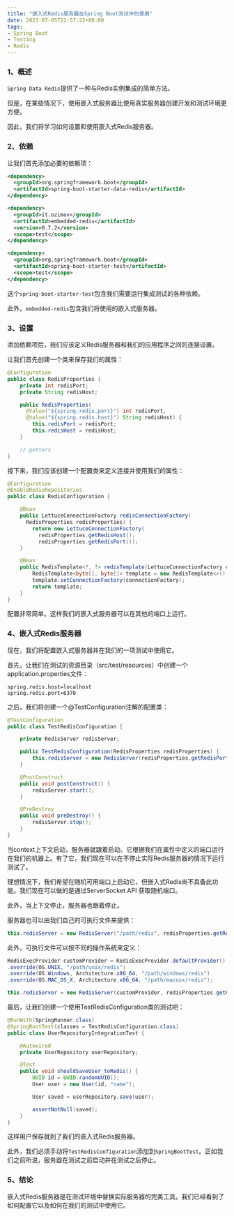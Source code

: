 ```yaml
---
title: "嵌入式Redis服务器在Spring Boot测试中的使用"
date: 2021-07-05T22:57:22+08:00
tags:
- Spring Boot
- Testing
- Redis
---
```


### 1、概述

`Spring Data Redis`提供了一种与Redis实例集成的简单方法。

但是，在某些情况下，使用嵌入式服务器比使用真实服务器创建开发和测试环境更方便。

因此，我们将学习如何设置和使用嵌入式Redis服务器。
<!--more-->

### 2、依赖

让我们首先添加必要的依赖项：
```xml
<dependency>
  <groupId>org.springframework.boot</groupId>
  <artifactId>spring-boot-starter-data-redis</artifactId>
</dependency>

<dependency>
  <groupId>it.ozimov</groupId>
  <artifactId>embedded-redis</artifactId>
  <version>0.7.2</version>
  <scope>test</scope>
</dependency>

<dependency>
  <groupId>org.springframework.boot</groupId>
  <artifactId>spring-boot-starter-test</artifactId>
  <scope>test</scope>
</dependency>
```
这个`spring-boot-starter-test`包含我们需要运行集成测试的各种依赖。

此外，`embedded-redis`包含我们将使用的嵌入式服务器。

### 3、设置

添加依赖项后，我们应该定义Redis服务器和我们的应用程序之间的连接设置。

让我们首先创建一个类来保存我们的属性：
```java
@Configuration
public class RedisProperties {
    private int redisPort;
    private String redisHost;

    public RedisProperties(
      @Value("${spring.redis.port}") int redisPort, 
      @Value("${spring.redis.host}") String redisHost) {
        this.redisPort = redisPort;
        this.redisHost = redisHost;
    }

    // getters
}
```

接下来，我们应该创建一个配置类来定义连接并使用我们的属性：
```java
@Configuration
@EnableRedisRepositories
public class RedisConfiguration {

    @Bean
    public LettuceConnectionFactory redisConnectionFactory(
      RedisProperties redisProperties) {
        return new LettuceConnectionFactory(
          redisProperties.getRedisHost(), 
          redisProperties.getRedisPort());
    }

    @Bean
    public RedisTemplate<?, ?> redisTemplate(LettuceConnectionFactory connectionFactory) {
        RedisTemplate<byte[], byte[]> template = new RedisTemplate<>();
        template.setConnectionFactory(connectionFactory);
        return template;
    }
}
```
配置非常简单。这样我们的嵌入式服务器可以在其他的端口上运行。

### 4、嵌入式Redis服务器

现在，我们将配置嵌入式服务器并在我们的一项测试中使用它。

首先，让我们在测试的资源目录（src/test/resources）中创建一个application.properties文件：
```properties
spring.redis.host=localhost
spring.redis.port=6370
```

之后，我们将创建一个@TestConfiguration注解的配置类：
```java
@TestConfiguration
public class TestRedisConfiguration {

    private RedisServer redisServer;

    public TestRedisConfiguration(RedisProperties redisProperties) {
        this.redisServer = new RedisServer(redisProperties.getRedisPort());
    }

    @PostConstruct
    public void postConstruct() {
        redisServer.start();
    }

    @PreDestroy
    public void preDestroy() {
        redisServer.stop();
    }
}
```

当context上下文启动，服务器就跟着启动。它根据我们在属性中定义的端口运行在我们的机器上。有了它，我们现在可以在不停止实际Redis服务器的情况下运行测试了。

理想情况下，我们希望在随机可用端口上启动它，但嵌入式Redis尚不具备此功能。我们现在可以做的是通过ServerSocket API 获取随机端口。

此外，当上下文停止，服务器也跟着停止。

服务器也可以由我们自己的可执行文件来提供：
```java
this.redisServer = new RedisServer("/path/redis", redisProperties.getRedisPort());
```

此外，可执行文件可以按不同的操作系统来定义：
```java
RedisExecProvider customProvider = RedisExecProvider.defaultProvider()
.override(OS.UNIX, "/path/unix/redis")
.override(OS.Windows, Architecture.x86_64, "/path/windows/redis")
.override(OS.MAC_OS_X, Architecture.x86_64, "/path/macosx/redis");

this.redisServer = new RedisServer(customProvider, redisProperties.getRedisPort());
```

最后，让我们创建一个使用TestRedisConfiguration类的测试吧：
```java
@RunWith(SpringRunner.class)
@SpringBootTest(classes = TestRedisConfiguration.class)
public class UserRepositoryIntegrationTest {

    @Autowired
    private UserRepository userRepository;

    @Test
    public void shouldSaveUser_toRedis() {
        UUID id = UUID.randomUUID();
        User user = new User(id, "name");

        User saved = userRepository.save(user);

        assertNotNull(saved);
    }
}
```
这样用户保存就到了我们的嵌入式Redis服务器。

此外，我们必须手动将`TestRedisConfiguration`添加到`SpringBootTest`。正如我们之前所说，服务器在测试之前启动并在测试之后停止。

### 5、结论
   
嵌入式Redis服务器是在测试环境中替换实际服务器的完美工具。我们已经看到了如何配置它以及如何在我们的测试中使用它。



